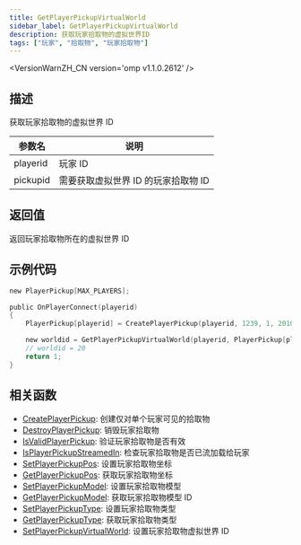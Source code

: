 ```yaml
---
title: GetPlayerPickupVirtualWorld
sidebar_label: GetPlayerPickupVirtualWorld
description: 获取玩家拾取物的虚拟世界ID
tags: ["玩家", "拾取物", "玩家拾取物"]
---
```


<VersionWarnZH_CN version='omp v1.1.0.2612' />

## 描述

获取玩家拾取物的虚拟世界 ID

| 参数名   | 说明                                |
| -------- | ----------------------------------- |
| playerid | 玩家 ID                             |
| pickupid | 需要获取虚拟世界 ID 的玩家拾取物 ID |

## 返回值

返回玩家拾取物所在的虚拟世界 ID

## 示例代码

```c
new PlayerPickup[MAX_PLAYERS];

public OnPlayerConnect(playerid)
{
    PlayerPickup[playerid] = CreatePlayerPickup(playerid, 1239, 1, 2010.0979, 1222.0642, 10.8206, 20);

    new worldid = GetPlayerPickupVirtualWorld(playerid, PlayerPickup[playerid]);
    // worldid = 20
    return 1;
}
```

## 相关函数

- [CreatePlayerPickup](CreatePlayerPickup): 创建仅对单个玩家可见的拾取物
- [DestroyPlayerPickup](DestroyPlayerPickup): 销毁玩家拾取物
- [IsValidPlayerPickup](IsValidPlayerPickup): 验证玩家拾取物是否有效
- [IsPlayerPickupStreamedIn](IsPlayerPickupStreamedIn): 检查玩家拾取物是否已流加载给玩家
- [SetPlayerPickupPos](SetPlayerPickupPos): 设置玩家拾取物坐标
- [GetPlayerPickupPos](GetPlayerPickupPos): 获取玩家拾取物坐标
- [SetPlayerPickupModel](SetPlayerPickupModel): 设置玩家拾取物模型
- [GetPlayerPickupModel](GetPlayerPickupModel): 获取玩家拾取物模型 ID
- [SetPlayerPickupType](SetPlayerPickupType): 设置玩家拾取物类型
- [GetPlayerPickupType](GetPlayerPickupType): 获取玩家拾取物类型
- [SetPlayerPickupVirtualWorld](SetPlayerPickupVirtualWorld): 设置玩家拾取物虚拟世界 ID
